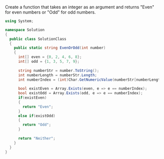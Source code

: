 Create a function that takes an integer as an argument and returns "Even" for even numbers or "Odd" for odd numbers.

```c#
using System;

namespace Solution
{
  public class SolutionClass
  {
    public static string EvenOrOdd(int number)
    {
      int[] even = {0, 2, 4, 6, 8};
      int[] odd = {1, 3, 5, 7, 9};
      
      string numberStr = number.ToString();
      int numberLength = numberStr.Length;
      int numberIndex = (int)Char.GetNumericValue(numberStr[numberLength - 1]);
      
      bool existEven = Array.Exists(even, e => e == numberIndex);
      bool existOdd = Array.Exists(odd, e => e == numberIndex);
      if(existEven)
      {
        return "Even";
      }
      else if(existOdd)
      {
        return "Odd";
      }
      
      return "Neither";
    }
  }
}
```
